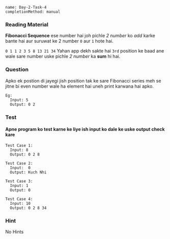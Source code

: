 ```ngMeta
name: Day-2-Task-4
completionMethod: manual
```

### Reading Material
**Fibonacci Sequence** ese number hai joh pichle *2 number* ko *add* karke bante hai aur suruwat ke 2 number `0` aur `1` hote hai.

`0 1 1 2 3 5 8 13 21 34`
Yahan app dekh sakte hai `3rd` position ke baad ane wale sare number uske pichle *2 number* ka **sum** hi hai.

### Question
Apko ek postion di jayegi jish position tak ke sare Fibonacci series meh se jitne bi even number wale ha element hai uneh print karwana hai apko.

```
Eg:
  Input: 5
  Output: 0 2
```

### Test
#### Apne program ko test karne ke liye ish input ko dale ke uske output check kare


```
Test Case 1:
  Input: 8
  Output: 0 2 8
```

```
Test Case 2:
  Input:  0
  Output: Kuch Nhi
```

```
Test Case 3:
  Input: 1
  Output: 0
```

```
Test Case 4:
  Input: 10
  Output: 0 2 8 34
```

### Hint
No Hints
<!-- Agar koi number 2 se divisble hai toh woh even number kehlata hai
```
  3%2==0
  False
```
dega -->
